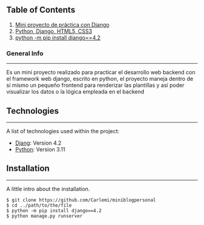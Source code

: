 ## Table of Contents
1. [Mini proyecto de práctica con Django](#general-info)
2. [Python, Django, HTML5, CSS3](#technologies)
3. [python -m pip install django==4.2](#installation)
### General Info
***
Es un mini proyecto realizado para practicar el desarrollo web backend con el framework web django, escrito en python, 
el proyecto maneja dentro de sí mismo un pequeño frontend para renderizar las plantillas y así poder visualizar los datos o la lógica empleada en el backend 

## Technologies
***
A list of technologies used within the project:
* [Djang](https://www.djangoproject.com/download/): Version 4.2 
* [Python](https://www.python.org/downloads/): Version 3.11
## Installation
***
A little intro about the installation. 
```
$ git clone https://github.com/Carlemi/miniblogpersonal
$ cd ../path/to/the/file
$ python -m pip install django==4.2
$ python manage.py runserver



